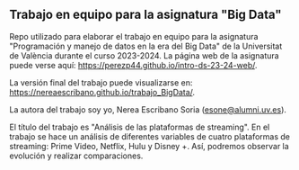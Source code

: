 
## Trabajo en equipo para la asignatura "Big Data"

<!-- El párrafo de abajo has de dejarlo tal cual. NO HAS DE CAMBIAR NADA!!-->

Repo utilizado para elaborar el trabajo en equipo para la asignatura "Programación y manejo de datos en la era del Big Data" de la Universitat de València durante el curso 2023-2024. La página web de la asignatura puede verse aquí: <https://perezp44.github.io/intro-ds-23-24-web/>.

<!-- En la linea de abajo HAS de SUSTITUIR "perezp44" por tu usuario de Github-->
La versión final del trabajo puede visualizarse en: https://nereaescribano.github.io/trabajo_BigData/.

<!-- Abajo podéis escribir lo que queráis, igual un resumen del trabajo, o ..., o ... pero al menos, tenéis que poner el título del trabajo y el nombre de los componentes del equipo-->

La autora del trabajo soy yo, Nerea Escribano Soria (esone@alumni.uv.es).

El título del trabajo es "Análisis de las plataformas de streaming". En el trabajo se hace un análisis de diferentes variables de cuatro plataformas de streaming: Prime Video, Netflix, Hulu y Disney +. Así, podremos observar la evolución y realizar comparaciones.



